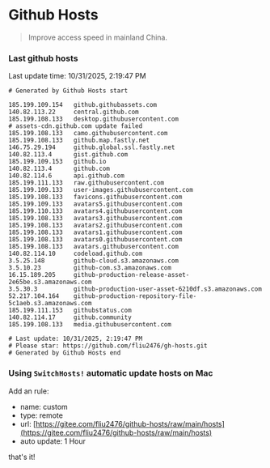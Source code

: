 # Github Hosts

> Improve access speed in mainland China.

### Last github hosts

Last update time: 10/31/2025, 2:19:47 PM

```base
# Generated by Github Hosts start 

185.199.109.154   github.githubassets.com
140.82.113.22     central.github.com
185.199.108.133   desktop.githubusercontent.com
# assets-cdn.github.com update failed
185.199.108.133   camo.githubusercontent.com
185.199.108.133   github.map.fastly.net
146.75.29.194     github.global.ssl.fastly.net
140.82.113.4      gist.github.com
185.199.109.153   github.io
140.82.113.4      github.com
140.82.114.6      api.github.com
185.199.111.133   raw.githubusercontent.com
185.199.109.133   user-images.githubusercontent.com
185.199.108.133   favicons.githubusercontent.com
185.199.109.133   avatars5.githubusercontent.com
185.199.110.133   avatars4.githubusercontent.com
185.199.108.133   avatars3.githubusercontent.com
185.199.108.133   avatars2.githubusercontent.com
185.199.108.133   avatars1.githubusercontent.com
185.199.108.133   avatars0.githubusercontent.com
185.199.108.133   avatars.githubusercontent.com
140.82.114.10     codeload.github.com
3.5.25.148        github-cloud.s3.amazonaws.com
3.5.10.23         github-com.s3.amazonaws.com
16.15.189.205     github-production-release-asset-2e65be.s3.amazonaws.com
3.5.30.3          github-production-user-asset-6210df.s3.amazonaws.com
52.217.104.164    github-production-repository-file-5c1aeb.s3.amazonaws.com
185.199.111.153   githubstatus.com
140.82.114.17     github.community
185.199.108.133   media.githubusercontent.com

# Last update: 10/31/2025, 2:19:47 PM
# Please star: https://github.com/fliu2476/gh-hosts.git
# Generated by Github Hosts end
```

### Using `SwitchHosts!` automatic update hosts on Mac
Add an rule:
- name: custom
- type: remote
- url: [https://gitee.com/fliu2476/github-hosts/raw/main/hosts](https://gitee.com/fliu2476/github-hosts/raw/main/hosts)
- auto update: 1 Hour

that's it!

